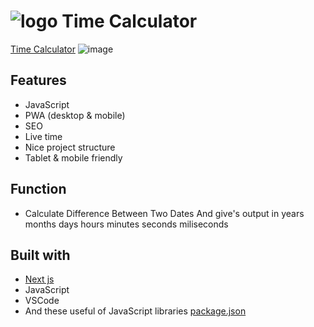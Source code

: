 

# ![logo](/public/favicon.ico) Time Calculator

[Time Calculator](https://mehardiknaik.github.io/time-calculator/)
![image](https://user-images.githubusercontent.com/96820742/159150162-a22a640c-7059-4c9f-92eb-f585f2f56b73.png)


## Features

- JavaScript
- PWA (desktop & mobile)
- SEO
- Live time
- Nice project structure
- Tablet & mobile friendly

## Function

- Calculate Difference Between Two Dates And give's output in years months days hours minutes seconds miliseconds

## Built with

- [Next js](https://nextjs.org/)
- JavaScript
- VSCode
- And these useful of JavaScript libraries [package.json](package.json)
